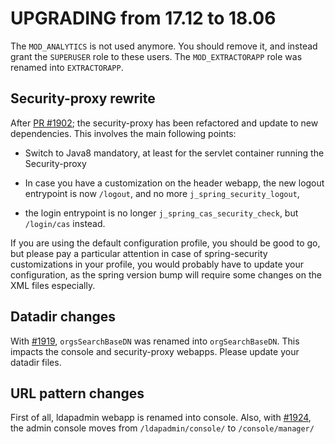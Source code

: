 # UPGRADING from 17.12 to 18.06

The `MOD_ANALYTICS` is not used anymore. You should remove it, and instead grant the `SUPERUSER` role to these users.
The `MOD_EXTRACTORAPP` role was renamed into `EXTRACTORAPP`.

## Security-proxy rewrite

After [PR #1902](https://github.com/georchestra/georchestra/pull/1902); the
security-proxy has been refactored and update to new dependencies. This
involves the main following points:

* Switch to Java8 mandatory, at least for the servlet container running the Security-proxy

* In case you have a customization on the header webapp, the new logout
  entrypoint is now `/logout`, and no more `j_spring_security_logout`,

* the login entrypoint is no longer `j_spring_cas_security_check`, but `/login/cas` instead.

If you are using the default configuration profile, you should be good to go,
but please pay a particular attention in case of spring-security customizations
in your profile, you would probably have to update your configuration, as the
spring version bump will require some changes on the XML files especially.


## Datadir changes

With [#1919](https://github.com/georchestra/georchestra/issues/1919), `orgsSearchBaseDN` was renamed into `orgSearchBaseDN`. This impacts the console and security-proxy webapps. Please update your datadir files.


## URL pattern changes

First of all, ldapadmin webapp is renamed into console.
Also, with [#1924](https://github.com/georchestra/georchestra/issues/1924), the admin console moves from `/ldapadmin/console/` to `/console/manager/`